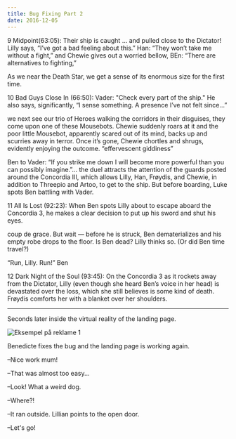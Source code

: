 ```yaml
---
title: Bug Fixing Part 2
date: 2016-12-05
---
```

9 Midpoint(63:05):
Their ship is caught ... and pulled close to the Dictator!
Lilly says, “I’ve got a bad feeling about this.”
Han: “They won’t take me without a fight,” and Chewie gives out a worried bellow,
BEn: “There are alternatives to fighting,”

As we near the Death Star, we get a sense of its enormous size for the first time.


10 Bad Guys Close In (66:50):
Vader: "Check every part of the ship." He also says, significantly, “I sense something. A presence I’ve not felt since…”

we next see our trio of Heroes walking the corridors in their disguises, they come upon one of these Mousebots. Chewie suddenly roars at it and the poor little Mousebot, apparently scared out of its mind, backs up and scurries away in terror. Once it’s gone, Chewie chortles and shrugs, evidently enjoying the outcome. “effervescent giddiness”


Ben to Vader: “If you strike me down I will become more powerful than you can possibly imagine.”... the duel attracts the attention of the guards posted around the Concordia III, which allows Lilly, Han, Frøydis, and Chewie, in addition to Threepio and Artoo, to get to the ship. But before boarding, Luke spots Ben battling with Vader.


11 All Is Lost (92:23):
When Ben spots Lilly about to escape aboard the Concordia 3, he makes a clear decision to put up his sword and shut his eyes.

coup de grace. But wait — before he is struck, Ben dematerializes and his empty robe drops to the floor. Is Ben dead? Lilly thinks so. (Or did Ben time travel?)

“Run, Lilly. Run!” Ben

12 Dark Night of the Soul (93:45):
On the Concordia 3 as it rockets away from the Dictator, Lilly (even though she heard Ben’s voice in her head) is devastated over the loss, which she still believes is some kind of death. Frøydis comforts her with a blanket over her shoulders.




-----
Seconds later inside the virtual reality of the landing page.

![Eksempel på reklame 1](1.1-bærekraft-tech-troll-kopi.png)

Benedicte fixes the bug and the landing page is working again.

–Nice work mum!

–That was almost too easy...

–Look! What a weird dog.

–Where?!

–It ran outside. Lillian points to the open door.

–Let's go!